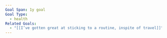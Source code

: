 ```yaml
---
Goal Span: 1y goal
Goal Type:
  - health
Related Goals:
  - "[[I’ve gotten great at sticking to a routine, inspite of travel]]"
---
```

